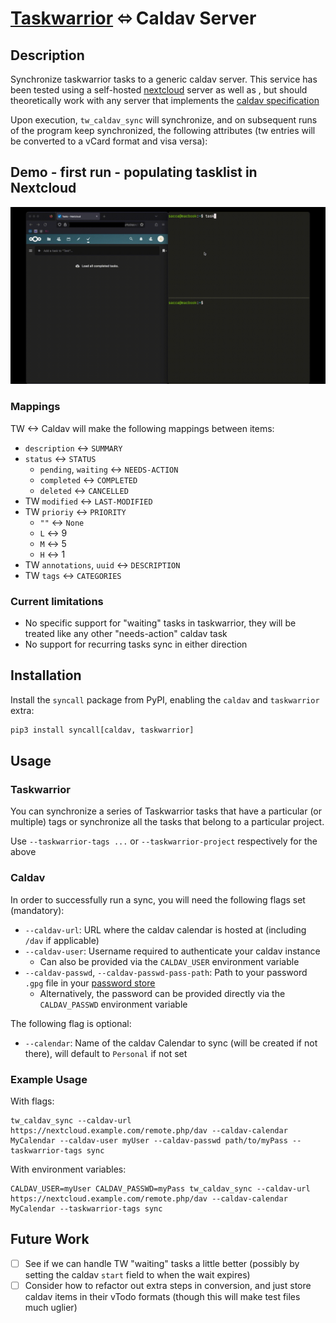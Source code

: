# [Taskwarrior](https://taskwarrior.org/) ⬄ Caldav Server

## Description

Synchronize taskwarrior tasks to a generic caldav server.
This service has been tested using a self-hosted [nextcloud](https://nextcloud.com/) server as well as , but should theoretically work with any server that implements the [caldav specification](https://www.rfc-editor.org/rfc/rfc4791)

Upon execution, `tw_caldav_sync` will synchronize, and on subsequent runs of the
program keep synchronized, the following attributes (tw entries will be converted to a vCard format and visa versa):

## Demo - first run - populating tasklist in Nextcloud

![demo_gif](misc/tw_caldav_sync.gif)

### Mappings

TW <-> Caldav will make the following mappings between items:

- `description` <-> `SUMMARY`
- `status` <-> `STATUS`
  - `pending`, `waiting` <-> `NEEDS-ACTION`
  - `completed` <-> `COMPLETED`
  - `deleted` <-> `CANCELLED`
- TW `modified` <-> `LAST-MODIFIED`
- TW `prioriy` <-> `PRIORITY`
  - `""` <-> `None`
  - `L` <-> 9
  - `M` <-> 5
  - `H` <-> 1
- TW `annotations`, `uuid` <-> `DESCRIPTION`
- TW `tags` <-> `CATEGORIES`

### Current limitations

- No specific support for "waiting" tasks in taskwarrior, they will be treated like any other "needs-action" caldav task
- No support for recurring tasks sync in either direction

## Installation

Install the `syncall` package from PyPI, enabling the `caldav` and `taskwarrior`
extra:

```sh
pip3 install syncall[caldav, taskwarrior]
```

## Usage

### Taskwarrior

You can synchronize a series of Taskwarrior tasks that have a particular
(or multiple) tags or synchronize all the tasks that belong to a particular
project.

Use `--taskwarrior-tags ...` or `--taskwarrior-project` respectively for the
above

### Caldav

In order to successfully run a sync, you will need the following flags set (mandatory):

- `--caldav-url`: URL where the caldav calendar is hosted at (including `/dav` if applicable)
- `--caldav-user`: Username required to authenticate your caldav instance
  - Can also be provided via the `CALDAV_USER` environment variable
- `--caldav-passwd`, `--caldav-passwd-pass-path`: Path to your password `.gpg` file in your [password store](https://www.passwordstore.org/)
  - Alternatively, the password can be provided directly via the `CALDAV_PASSWD` environment variable

The following flag is optional:

- `--calendar`: Name of the caldav Calendar to sync (will be created if not there), will default to `Personal` if not set

### Example Usage

With flags:

```
tw_caldav_sync --caldav-url https://nextcloud.example.com/remote.php/dav --caldav-calendar MyCalendar --caldav-user myUser --caldav-passwd path/to/myPass --taskwarrior-tags sync
```

With environment variables:

```
CALDAV_USER=myUser CALDAV_PASSWD=myPass tw_caldav_sync --caldav-url https://nextcloud.example.com/remote.php/dav --caldav-calendar MyCalendar --taskwarrior-tags sync
```

## Future Work

- [ ] See if we can handle TW "waiting" tasks a little better (possibly by setting the caldav `start` field to when the wait expires)
- [ ] Consider how to refactor out extra steps in conversion, and just store caldav items in their vTodo formats (though this will make test files much uglier)
